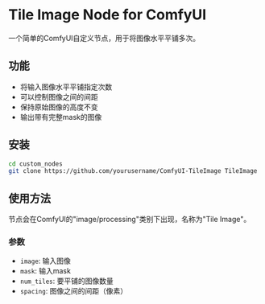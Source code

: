 # Tile Image Node for ComfyUI

一个简单的ComfyUI自定义节点，用于将图像水平平铺多次。

## 功能

- 将输入图像水平平铺指定次数
- 可以控制图像之间的间距
- 保持原始图像的高度不变
- 输出带有完整mask的图像

## 安装

```bash
cd custom_nodes
git clone https://github.com/yourusername/ComfyUI-TileImage TileImage
```

## 使用方法

节点会在ComfyUI的"image/processing"类别下出现，名称为"Tile Image"。

### 参数

- `image`: 输入图像
- `mask`: 输入mask
- `num_tiles`: 要平铺的图像数量
- `spacing`: 图像之间的间距（像素） 